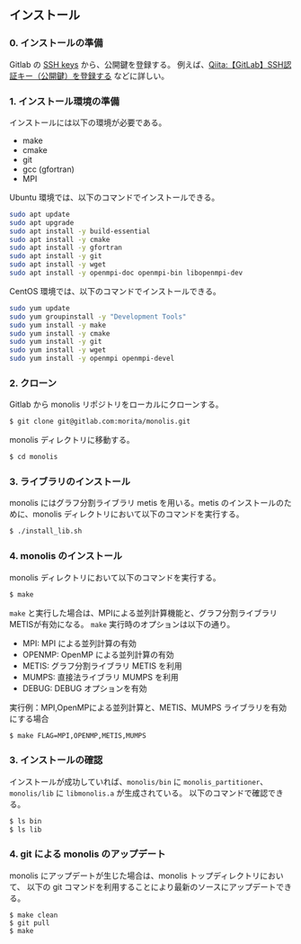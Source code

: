 
## インストール

### 0. インストールの準備

Gitlab の [SSH keys](https://gitlab.com/profile/keys) から、公開鍵を登録する。
例えば、[Qiita:【GitLab】SSH認証キー（公開鍵）を登録する](https://qiita.com/CUTBOSS/items/462a2ed28d264aeff7d5) などに詳しい。

### 1. インストール環境の準備

インストールには以下の環境が必要である。

- make
- cmake
- git
- gcc (gfortran)
- MPI

Ubuntu 環境では、以下のコマンドでインストールできる。

```bash
sudo apt update
sudo apt upgrade
sudo apt install -y build-essential
sudo apt install -y cmake
sudo apt install -y gfortran
sudo apt install -y git
sudo apt install -y wget
sudo apt install -y openmpi-doc openmpi-bin libopenmpi-dev
```
CentOS 環境では、以下のコマンドでインストールできる。

```bash
sudo yum update
sudo yum groupinstall -y "Development Tools"
sudo yum install -y make
sudo yum install -y cmake
sudo yum install -y git
sudo yum install -y wget
sudo yum install -y openmpi openmpi-devel
```

### 2. クローン

Gitlab から monolis リポジトリをローカルにクローンする。

```bash
$ git clone git@gitlab.com:morita/monolis.git
```

monolis ディレクトリに移動する。

```bash
$ cd monolis
```

### 3. ライブラリのインストール

monolis にはグラフ分割ライブラリ metis を用いる。metis のインストールのために、monolis ディレクトリにおいて以下のコマンドを実行する。

```bash
$ ./install_lib.sh
```

### 4. monolis のインストール

monolis ディレクトリにおいて以下のコマンドを実行する。

```bash
$ make
```

`make` と実行した場合は、MPIによる並列計算機能と、グラフ分割ライブラリMETISが有効になる。
`make` 実行時のオプションは以下の通り。

- MPI: MPI による並列計算の有効
- OPENMP: OpenMP による並列計算の有効
- METIS: グラフ分割ライブラリ METIS を利用
- MUMPS: 直接法ライブラリ MUMPS を利用
- DEBUG: DEBUG オプションを有効

実行例：MPI,OpenMPによる並列計算と、METIS、MUMPS ライブラリを有効にする場合

```bash
$ make FLAG=MPI,OPENMP,METIS,MUMPS
```


### 3. インストールの確認

インストールが成功していれば、`monolis/bin` に `monolis_partitioner`、`monolis/lib` に `libmonolis.a` が生成されている。
以下のコマンドで確認できる。

```bash
$ ls bin
$ ls lib
```


### 4. git による monolis のアップデート

monolis にアップデートが生じた場合は、monolis トップディレクトリにおいて、
以下の git コマンドを利用することにより最新のソースにアップデートできる。

```
$ make clean
$ git pull
$ make
```
